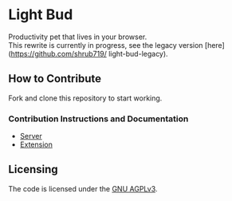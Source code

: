 # Light Bud
Productivity pet that lives in your browser.  
This rewrite is currently in progress, see the legacy version [here](https://github.com/shrub719/
light-bud-legacy).

## How to Contribute

Fork and clone this repository to start working.

### Contribution Instructions and Documentation

- [Server](server/README.md)
- [Extension](extension/README.md)  
  
## Licensing

The code is licensed under the [GNU AGPLv3](https://spdx.org/licenses/AGPL-3.0-or-later.html).
<!-- TODO: add license for assets -->
